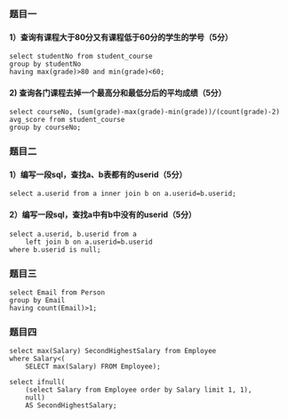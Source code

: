 ### 题目一
#### 1）查询有课程大于80分又有课程低于60分的学生的学号（5分）
```mysql
select studentNo from student_course
group by studentNo
having max(grade)>80 and min(grade)<60;
```

#### 2) 查询各门课程去掉一个最高分和最低分后的平均成绩（5分）
```mysql
select courseNo, (sum(grade)-max(grade)-min(grade))/(count(grade)-2) avg_score from student_course
group by courseNo;
```

### 题目二
#### 1）编写一段sql，查找a、b表都有的userid（5分）
```mysql
select a.userid from a inner join b on a.userid=b.userid;
```
#### 2）编写一段sql，查找a中有b中没有的userid（5分）
```mysql
select a.userid, b.userid from a
    left join b on a.userid=b.userid
where b.userid is null;
```

### 题目三
```mysql
select Email from Person
group by Email
having count(Email)>1;
```

### 题目四
```mysql
select max(Salary) SecondHighestSalary from Employee
where Salary<(
    SELECT max(Salary) FROM Employee);
```
```mysql
select ifnull(
    (select Salary from Employee order by Salary limit 1, 1),
    null)
    AS SecondHighestSalary;
```